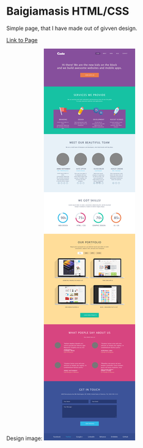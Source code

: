 # Baigiamasis HTML/CSS

Simple page, that I have made out of givven design.

[Link to Page](https://raimedassimutis.github.io/Wix-design-replica/)

Design image: 
![Alt text](src/assets/images/design-img.png "Design")




